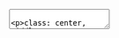 <!DOCTYPE html>
<html>
  <head>
    <title>Example HTML Slide Deck</title>
    <meta charset="utf-8">
    <style>
      .remark-code, .remark-inline-code { font-family: 'Ubuntu Mono'; }
    </style>
  </head>
  <body>
    <textarea id="source">

class: center, middle

# Extract 77 - Beyond the Numbers
  
## Kali Graziano and Raphael Jafri
  
---
  
# Extract: A Holistic Approach to Big Data
  
##  "The object that is known always conceals something beyond the empirical datum..."   - Pope Benedict XVI
  
##  <img width="174" alt="screen shot 2017-09-17 at 8 57 21 pm" src="https://user-images.githubusercontent.com/31671465/30526594-15ffc5b4-9beb-11e7-8547-38e206ad8ea3.png">
  
  ---

# Data Dehumanization
  
## Example 1: Pinto Makes Mortality a Metric

## <img width="219" alt="screen shot 2017-09-17 at 9 02 28 pm" src="https://user-images.githubusercontent.com/31671465/30526622-99488f28-9beb-11e7-9097-42b8f29ac6f5.png">
  

  
## Example 2: Amazon Echo Turns Lifestyle into Market Data

## <img width="263" alt="screen shot 2017-09-17 at 9 02 23 pm" src="https://user-images.githubusercontent.com/31671465/30526623-9c1914ac-9beb-11e7-98a8-ebdba84b9901.png">

This slide deck was written in HTML.

The slides themselves were written in Markdown incorporated into the HTML file.

The slides you are seeing are rendered using remark.js <https://remarkjs.com/downloads/remark-latest.min.js>    
            
    </textarea>
    <script src="https://remarkjs.com/downloads/remark-latest.min.js">
    </script>
    <script>
      var slideshow = remark.create();
    </script>
  </body>
</html>
  
  
 
